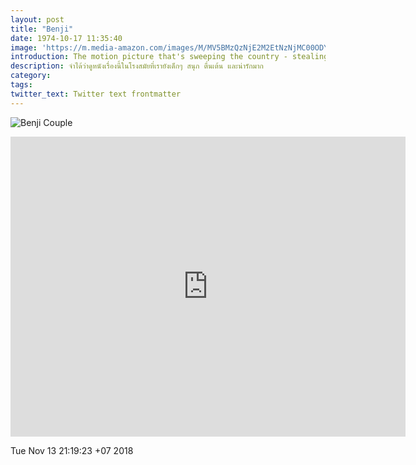 ```yaml
---
layout: post
title: "Benji"
date: 1974-10-17 11:35:40
image: 'https://m.media-amazon.com/images/M/MV5BMzQzNjE2M2EtNzNjMC00ODYyLTk2NDgtY2Y2MWExZTFhN2Q4XkEyXkFqcGdeQXVyNzc5MjA3OA@@._V1_SX300.jpg'
introduction: The motion picture that's sweeping the country - stealing the hearts of adults and kids alike!
description: จำได้ว่าดูหนังเรื่องนี้ในโรงสมัยที่เรายังเด็กๆ สนุก ตื่นเต้น และน่ารักมาก
category:
tags:
twitter_text: Twitter text frontmatter
---
```

![Benji Couple](https://res.cloudinary.com/sdees-reallife/image/upload/v1541670266/benji-couple.jpg)

<iframe width="632" height="480" src="https://www.youtube.com/embed/BTl2xKkui4E" frameborder="0" allow="accelerometer; autoplay; encrypted-media; gyroscope; picture-in-picture" allowfullscreen></iframe>

Tue Nov 13 21:19:23 +07 2018
